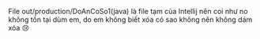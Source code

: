 File out/production/DoAnCoSo1(java) là file tạm của Intellij nên coi như no không tồn tại dùm em, do em không biết xóa có sao không nên không dám xóa 😢
